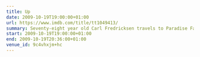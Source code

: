 ```yaml
---
title: Up
date: 2009-10-19T19:00:00+01:00
url: https://www.imdb.com/title/tt1049413/
summary: Seventy-eight year old Carl Fredricksen travels to Paradise Falls in his home equipped with balloons, inadvertently taking a young stowaway.
start: 2009-10-19T19:00:00+01:00
end: 2009-10-19T20:36:00+01:00
venue_id: 9c4vhxjm+hc
---
```

